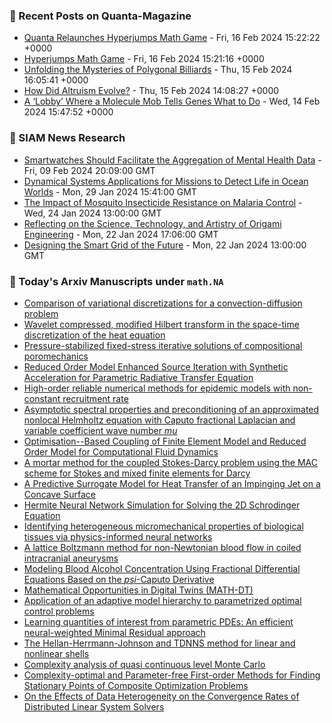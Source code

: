 ### 📝 Recent Posts on Quanta-Magazine
<!-- quanta starts -->
* <a href="https://www.quantamagazine.org/quanta-relaunches-hyperjumps-math-game-20240216/">Quanta Relaunches Hyperjumps Math Game</a> - Fri, 16 Feb 2024 15:22:22 +0000
* <a href="https://www.quantamagazine.org/hyperjumps-math-game-20240216/">Hyperjumps Math Game</a> - Fri, 16 Feb 2024 15:21:16 +0000
* <a href="https://www.quantamagazine.org/the-mysterious-math-of-billiards-tables-20240215/">Unfolding the Mysteries of Polygonal Billiards</a> - Thu, 15 Feb 2024 16:05:41 +0000
* <a href="https://www.quantamagazine.org/how-did-altruism-evolve-20240215/">How Did Altruism Evolve?</a> - Thu, 15 Feb 2024 14:08:27 +0000
* <a href="https://www.quantamagazine.org/a-lobby-where-a-molecule-mob-tells-genes-what-to-do-20240214/">A ‘Lobby’ Where a Molecule Mob Tells Genes What to Do</a> - Wed, 14 Feb 2024 15:47:52 +0000
<!-- quanta ends -->

### 📝 SIAM News Research
<!-- siam-news starts -->
* <a href="https://sinews.siam.org/Details-Page/smartwatches-should-facilitate-the-aggregation-of-mental-health-data">Smartwatches Should Facilitate the Aggregation of Mental Health Data</a> - Fri, 09 Feb 2024 20:09:00 GMT
* <a href="https://sinews.siam.org/Details-Page/dynamical-systems-applications-for-missions-to-detect-life-in-ocean-worlds">Dynamical Systems Applications for Missions to Detect Life in Ocean Worlds</a> - Mon, 29 Jan 2024 15:41:00 GMT
* <a href="https://sinews.siam.org/Details-Page/the-impact-of-mosquito-insecticide-resistance-on-malaria-control">The Impact of Mosquito Insecticide Resistance on Malaria Control</a> - Wed, 24 Jan 2024 13:00:00 GMT
* <a href="https://sinews.siam.org/Details-Page/reflecting-on-the-science-technology-and-artistry-of-origami-engineering">Reflecting on the Science, Technology, and Artistry of Origami Engineering</a> - Mon, 22 Jan 2024 17:06:00 GMT
* <a href="https://sinews.siam.org/Details-Page/designing-the-smart-grid-of-the-future">Designing the Smart Grid of the Future</a> - Mon, 22 Jan 2024 13:00:00 GMT
<!-- siam-news ends -->

### 📝 Today's Arxiv Manuscripts under ``math.NA``
<!-- arxiv-math-na starts -->
* <a href="https://arxiv.org/abs/2402.10281">Comparison of variational discretizations for a convection-diffusion problem</a>
* <a href="https://arxiv.org/abs/2402.10346">Wavelet compressed, modified Hilbert transform in the space-time discretization of the heat equation</a>
* <a href="https://arxiv.org/abs/2402.10469">Pressure-stabilized fixed-stress iterative solutions of compositional poromechanics</a>
* <a href="https://arxiv.org/abs/2402.10488">Reduced Order Model Enhanced Source Iteration with Synthetic Acceleration for Parametric Radiative Transfer Equation</a>
* <a href="https://arxiv.org/abs/2402.10549">High-order reliable numerical methods for epidemic models with non-constant recruitment rate</a>
* <a href="https://arxiv.org/abs/2402.10569">Asymptotic spectral properties and preconditioning of an approximated nonlocal Helmholtz equation with Caputo fractional Laplacian and variable coefficient wave number $mu$</a>
* <a href="https://arxiv.org/abs/2402.10570">Optimisation--Based Coupling of Finite Element Model and Reduced Order Model for Computational Fluid Dynamics</a>
* <a href="https://arxiv.org/abs/2402.10615">A mortar method for the coupled Stokes-Darcy problem using the MAC scheme for Stokes and mixed finite elements for Darcy</a>
* <a href="https://arxiv.org/abs/2402.10641">A Predictive Surrogate Model for Heat Transfer of an Impinging Jet on a Concave Surface</a>
* <a href="https://arxiv.org/abs/2402.10649">Hermite Neural Network Simulation for Solving the 2D Schrodinger Equation</a>
* <a href="https://arxiv.org/abs/2402.10741">Identifying heterogeneous micromechanical properties of biological tissues via physics-informed neural networks</a>
* <a href="https://arxiv.org/abs/2402.10809">A lattice Boltzmann method for non-Newtonian blood flow in coiled intracranial aneurysms</a>
* <a href="https://arxiv.org/abs/2402.10319">Modeling Blood Alcohol Concentration Using Fractional Differential Equations Based on the $psi$-Caputo Derivative</a>
* <a href="https://arxiv.org/abs/2402.10326">Mathematical Opportunities in Digital Twins (MATH-DT)</a>
* <a href="https://arxiv.org/abs/2402.10708">Application of an adaptive model hierarchy to parametrized optimal control problems</a>
* <a href="https://arxiv.org/abs/2304.01722">Learning quantities of interest from parametric PDEs: An efficient neural-weighted Minimal Residual approach</a>
* <a href="https://arxiv.org/abs/2304.13806">The Hellan-Herrmann-Johnson and TDNNS method for linear and nonlinear shells</a>
* <a href="https://arxiv.org/abs/2305.15949">Complexity analysis of quasi continuous level Monte Carlo</a>
* <a href="https://arxiv.org/abs/2205.13055">Complexity-optimal and Parameter-free First-order Methods for Finding Stationary Points of Composite Optimization Problems</a>
* <a href="https://arxiv.org/abs/2304.10640">On the Effects of Data Heterogeneity on the Convergence Rates of Distributed Linear System Solvers</a>
<!-- arxiv-math-na ends -->

